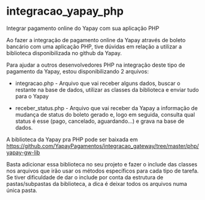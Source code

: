 # integracao_yapay_php
Integrar pagamento online do Yapay com sua aplicação PHP

Ao fazer a integração de pagamento online da Yapay através de boleto bancário com uma aplicação PHP, tive dúvidas em relação a utilizar a biblioteca disponibilizada no github da Yapay.

Para ajudar a outros desenvolvedores PHP na integração deste tipo de pagamento da Yapay, estou disponibilizando 2 arquivos:
- integracao.php - Arquivo que vai receber alguns dados, buscar o restante na base de dados, utilizar as classes da biblioteca e enviar tudo para o Yapay

- receber_status.php - Arquivo que vai receber da Yapay a informação de mudança de status do boleto gerado e, logo em seguida, consulta qual status é esse (pago, cancelado, aguardando...) e grava na base de dados.

A biblioteca da Yapay pra PHP pode ser baixada em https://github.com/YapayPagamentos/integracao_gateway/tree/master/php/yapay-gw-lib

Basta adicionar essa biblioteca no seu projeto e fazer o include das classes nos arquivos que irão usar os métodos específicos para cada tipo de tarefa.
Se tiver dificuldade de dar o include por conta da estrutura de pastas/subpastas da biblioteca, a dica é deixar todos os arquivos numa única pasta. 
